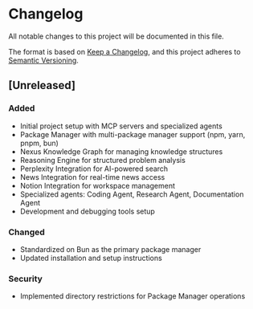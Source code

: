 # Changelog

All notable changes to this project will be documented in this file.

The format is based on [Keep a Changelog](https://keepachangelog.com/en/1.0.0/),
and this project adheres to [Semantic Versioning](https://semver.org/spec/v2.0.0.html).

## [Unreleased]

### Added
- Initial project setup with MCP servers and specialized agents
- Package Manager with multi-package manager support (npm, yarn, pnpm, bun)
- Nexus Knowledge Graph for managing knowledge structures
- Reasoning Engine for structured problem analysis
- Perplexity Integration for AI-powered search
- News Integration for real-time news access
- Notion Integration for workspace management
- Specialized agents: Coding Agent, Research Agent, Documentation Agent
- Development and debugging tools setup

### Changed
- Standardized on Bun as the primary package manager
- Updated installation and setup instructions

### Security
- Implemented directory restrictions for Package Manager operations 